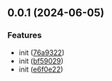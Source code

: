 ## 0.0.1 (2024-06-05)


### Features

* init ([76a9322](https://github.com/yg-alt/varcons-release/commit/76a9322cf18843c1ee857147ecf395a2c5ba288b))
* init ([bf59029](https://github.com/yg-alt/varcons-release/commit/bf59029510ff73d100501c47fb152d92bdbd1d2b))
* init ([e6f0e22](https://github.com/yg-alt/varcons-release/commit/e6f0e22f29fd3371b1f62af75d395e8d068a5bb0))



